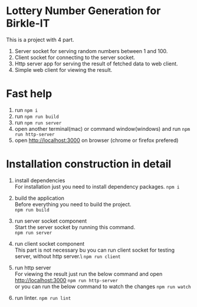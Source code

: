# Lottery Number Generation for Birkle-IT
This is a project with 4 part.
1. Server socket for serving random numbers between 1 and 100.
2. Client socket for connecting to the server socket.
3. Http server app for serving the result of fetched data to web client.
4. Simple web client for viewing the result.

# Fast help

1. run `npm i`
2. run `npm run build`
3. run `npm run server`
4. open another terminal(mac) or command window(windows) and run `npm run http-server`
5. open [http://localhost:3000]() on browser (chrome or firefox prefered)


# Installation construction in detail

1. install dependencies\
For installation just you need to install dependency packages.
    `npm i`  

2. build the application\
Before everything you need to build the project.\
    `npm run build`


3. run server socket component\
Start the server socket by running this command.\
    `npm run server`


4. run client socket component\
This part is not necessary bu you can run client socket for testing server, without http server.\ 
    `npm run client`


5. run http server\
For viewing the result just run the below command and open [http://localhost:3000]()
    `npm run http-server`\
    or you can run the below command to watch the changes
    `npm run watch`

6. run linter.
    `npm run lint`


